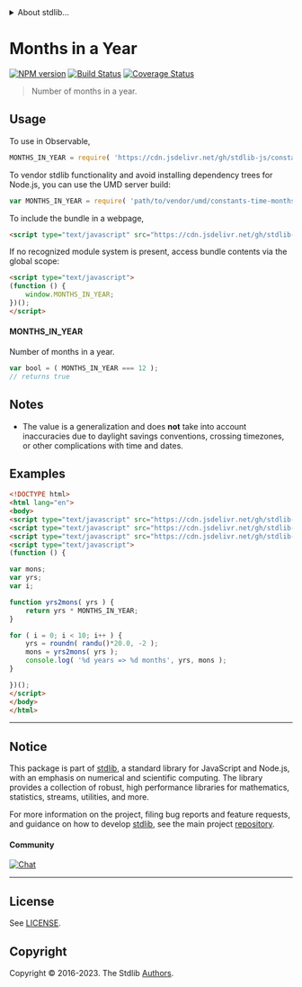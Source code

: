 <!--

@license Apache-2.0

Copyright (c) 2018 The Stdlib Authors.

Licensed under the Apache License, Version 2.0 (the "License");
you may not use this file except in compliance with the License.
You may obtain a copy of the License at

   http://www.apache.org/licenses/LICENSE-2.0

Unless required by applicable law or agreed to in writing, software
distributed under the License is distributed on an "AS IS" BASIS,
WITHOUT WARRANTIES OR CONDITIONS OF ANY KIND, either express or implied.
See the License for the specific language governing permissions and
limitations under the License.

-->


<details>
  <summary>
    About stdlib...
  </summary>
  <p>We believe in a future in which the web is a preferred environment for numerical computation. To help realize this future, we've built stdlib. stdlib is a standard library, with an emphasis on numerical and scientific computation, written in JavaScript (and C) for execution in browsers and in Node.js.</p>
  <p>The library is fully decomposable, being architected in such a way that you can swap out and mix and match APIs and functionality to cater to your exact preferences and use cases.</p>
  <p>When you use stdlib, you can be absolutely certain that you are using the most thorough, rigorous, well-written, studied, documented, tested, measured, and high-quality code out there.</p>
  <p>To join us in bringing numerical computing to the web, get started by checking us out on <a href="https://github.com/stdlib-js/stdlib">GitHub</a>, and please consider <a href="https://opencollective.com/stdlib">financially supporting stdlib</a>. We greatly appreciate your continued support!</p>
</details>

# Months in a Year

[![NPM version][npm-image]][npm-url] [![Build Status][test-image]][test-url] [![Coverage Status][coverage-image]][coverage-url] <!-- [![dependencies][dependencies-image]][dependencies-url] -->

> Number of months in a year.



<section class="usage">

## Usage

To use in Observable,

```javascript
MONTHS_IN_YEAR = require( 'https://cdn.jsdelivr.net/gh/stdlib-js/constants-time-months-in-year@v0.1.0-umd/browser.js' )
```

To vendor stdlib functionality and avoid installing dependency trees for Node.js, you can use the UMD server build:

```javascript
var MONTHS_IN_YEAR = require( 'path/to/vendor/umd/constants-time-months-in-year/index.js' )
```

To include the bundle in a webpage,

```html
<script type="text/javascript" src="https://cdn.jsdelivr.net/gh/stdlib-js/constants-time-months-in-year@v0.1.0-umd/browser.js"></script>
```

If no recognized module system is present, access bundle contents via the global scope:

```html
<script type="text/javascript">
(function () {
    window.MONTHS_IN_YEAR;
})();
</script>
```

#### MONTHS_IN_YEAR

Number of months in a year.

```javascript
var bool = ( MONTHS_IN_YEAR === 12 );
// returns true
```

</section>

<!-- /.usage -->

<section class="notes">

## Notes

-   The value is a generalization and does **not** take into account inaccuracies due to daylight savings conventions, crossing timezones, or other complications with time and dates. 

</section>

<!-- /.notes -->

<section class="examples">

## Examples

<!-- eslint no-undef: "error" -->

```html
<!DOCTYPE html>
<html lang="en">
<body>
<script type="text/javascript" src="https://cdn.jsdelivr.net/gh/stdlib-js/random-base-randu@umd/browser.js"></script>
<script type="text/javascript" src="https://cdn.jsdelivr.net/gh/stdlib-js/math-base-special-roundn@umd/browser.js"></script>
<script type="text/javascript" src="https://cdn.jsdelivr.net/gh/stdlib-js/constants-time-months-in-year@v0.1.0-umd/browser.js"></script>
<script type="text/javascript">
(function () {

var mons;
var yrs;
var i;

function yrs2mons( yrs ) {
    return yrs * MONTHS_IN_YEAR;
}

for ( i = 0; i < 10; i++ ) {
    yrs = roundn( randu()*20.0, -2 );
    mons = yrs2mons( yrs );
    console.log( '%d years => %d months', yrs, mons );
}

})();
</script>
</body>
</html>
```

</section>

<!-- /.examples -->

<!-- Section for related `stdlib` packages. Do not manually edit this section, as it is automatically populated. -->

<section class="related">

</section>

<!-- /.related -->

<!-- Section for all links. Make sure to keep an empty line after the `section` element and another before the `/section` close. -->


<section class="main-repo" >

* * *

## Notice

This package is part of [stdlib][stdlib], a standard library for JavaScript and Node.js, with an emphasis on numerical and scientific computing. The library provides a collection of robust, high performance libraries for mathematics, statistics, streams, utilities, and more.

For more information on the project, filing bug reports and feature requests, and guidance on how to develop [stdlib][stdlib], see the main project [repository][stdlib].

#### Community

[![Chat][chat-image]][chat-url]

---

## License

See [LICENSE][stdlib-license].


## Copyright

Copyright &copy; 2016-2023. The Stdlib [Authors][stdlib-authors].

</section>

<!-- /.stdlib -->

<!-- Section for all links. Make sure to keep an empty line after the `section` element and another before the `/section` close. -->

<section class="links">

[npm-image]: http://img.shields.io/npm/v/@stdlib/constants-time-months-in-year.svg
[npm-url]: https://npmjs.org/package/@stdlib/constants-time-months-in-year

[test-image]: https://github.com/stdlib-js/constants-time-months-in-year/actions/workflows/test.yml/badge.svg?branch=v0.1.0
[test-url]: https://github.com/stdlib-js/constants-time-months-in-year/actions/workflows/test.yml?query=branch:v0.1.0

[coverage-image]: https://img.shields.io/codecov/c/github/stdlib-js/constants-time-months-in-year/main.svg
[coverage-url]: https://codecov.io/github/stdlib-js/constants-time-months-in-year?branch=main

<!--

[dependencies-image]: https://img.shields.io/david/stdlib-js/constants-time-months-in-year.svg
[dependencies-url]: https://david-dm.org/stdlib-js/constants-time-months-in-year/main

-->

[chat-image]: https://img.shields.io/gitter/room/stdlib-js/stdlib.svg
[chat-url]: https://app.gitter.im/#/room/#stdlib-js_stdlib:gitter.im

[stdlib]: https://github.com/stdlib-js/stdlib

[stdlib-authors]: https://github.com/stdlib-js/stdlib/graphs/contributors

[umd]: https://github.com/umdjs/umd
[es-module]: https://developer.mozilla.org/en-US/docs/Web/JavaScript/Guide/Modules

[deno-url]: https://github.com/stdlib-js/constants-time-months-in-year/tree/deno
[umd-url]: https://github.com/stdlib-js/constants-time-months-in-year/tree/umd
[esm-url]: https://github.com/stdlib-js/constants-time-months-in-year/tree/esm
[branches-url]: https://github.com/stdlib-js/constants-time-months-in-year/blob/main/branches.md

[stdlib-license]: https://raw.githubusercontent.com/stdlib-js/constants-time-months-in-year/main/LICENSE

</section>

<!-- /.links -->
